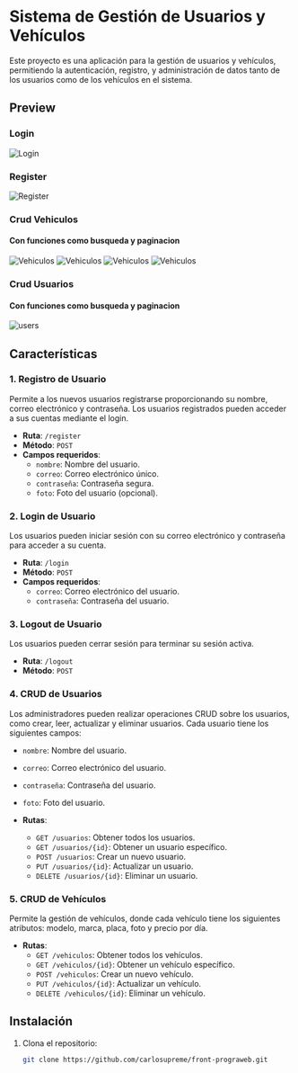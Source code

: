 # Sistema de Gestión de Usuarios y Vehículos

Este proyecto es una aplicación para la gestión de usuarios y vehículos, permitiendo la autenticación, registro, y administración de datos tanto de los usuarios como de los vehículos en el sistema.

## Preview

### Login 
![Login](./login.png)

### Register
![Register](./register.png)

### Crud Vehiculos
#### Con funciones como busqueda y paginacion

![Vehiculos](./Vehiculos.png)
![Vehiculos](./editVe.png)
![Vehiculos](./crearV.png)
![Vehiculos](./eliminarV.png)


### Crud Usuarios
#### Con funciones como busqueda y paginacion

![users](./users.png)

## Características

### 1. Registro de Usuario
Permite a los nuevos usuarios registrarse proporcionando su nombre, correo electrónico y contraseña. Los usuarios registrados pueden acceder a sus cuentas mediante el login.

- **Ruta**: `/register`
- **Método**: `POST`
- **Campos requeridos**:
  - `nombre`: Nombre del usuario.
  - `correo`: Correo electrónico único.
  - `contraseña`: Contraseña segura.
  - `foto`: Foto del usuario (opcional).

### 2. Login de Usuario
Los usuarios pueden iniciar sesión con su correo electrónico y contraseña para acceder a su cuenta.

- **Ruta**: `/login`
- **Método**: `POST`
- **Campos requeridos**:
  - `correo`: Correo electrónico del usuario.
  - `contraseña`: Contraseña del usuario.

### 3. Logout de Usuario
Los usuarios pueden cerrar sesión para terminar su sesión activa.

- **Ruta**: `/logout`
- **Método**: `POST`

### 4. CRUD de Usuarios
Los administradores pueden realizar operaciones CRUD sobre los usuarios, como crear, leer, actualizar y eliminar usuarios. Cada usuario tiene los siguientes campos:

- `nombre`: Nombre del usuario.
- `correo`: Correo electrónico del usuario.
- `contraseña`: Contraseña del usuario.
- `foto`: Foto del usuario.

- **Rutas**:
  - `GET /usuarios`: Obtener todos los usuarios.
  - `GET /usuarios/{id}`: Obtener un usuario específico.
  - `POST /usuarios`: Crear un nuevo usuario.
  - `PUT /usuarios/{id}`: Actualizar un usuario.
  - `DELETE /usuarios/{id}`: Eliminar un usuario.

### 5. CRUD de Vehículos
Permite la gestión de vehículos, donde cada vehículo tiene los siguientes atributos: modelo, marca, placa, foto y precio por día.

- **Rutas**:
  - `GET /vehiculos`: Obtener todos los vehículos.
  - `GET /vehiculos/{id}`: Obtener un vehículo específico.
  - `POST /vehiculos`: Crear un nuevo vehículo.
  - `PUT /vehiculos/{id}`: Actualizar un vehículo.
  - `DELETE /vehiculos/{id}`: Eliminar un vehículo.

## Instalación

1. Clona el repositorio:
   ```bash
   git clone https://github.com/carlosupreme/front-prograweb.git
